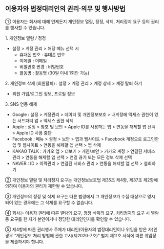 ## 이용자와 법정대리인의 권리·의무 및 행사방법

① 이용자는 회사에 대해 언제든지 개인정보 열람, 정정, 삭제, 처리정지 요구 등의 권리를 행사할 수 있습니다.

1\. 개인정보 열람 / 정정

- 설정 > 계정 관리 > 해당 메뉴 선택 시
  - 휴대폰 번호 : 휴대폰 번호
  - 이메일 : 이메일
  - 비밀번호 변경 : 비밀번호
  - 활동명 : 활동명 (30일 이내 1회만 가능)

2\. 개인정보 삭제 (회원탈퇴) : 설정 > 계정 관리 > 계정 상세 > 계정 탈퇴 하기

- 회원 가입/로그인 정보, 프로필 정보

3\. SNS 연동 해제

- Google : 설정 > 계정관리 > 데이터 및 개인정보보호 > 내계정에 액세스 권한이 있는 서드파티 앱 > 액세스 권한 삭제
- Apple : 설정 > 암호 및 보안 > Apple ID를 사용하는 앱 > 연동을 해제할 앱 선택 > Apple ID 사용 중단
- Facebook : 메뉴 > 설정 > 보안 > 앱과 웹사이트 > Facebook 계정으로 로그인한 앱 및 웹사이트 > 연동을 해제할 앱 선택 > 앱 삭제
- KAKAO TALK : 카카오 앱 > 더보기 > 개인/보안 > 카카오 계정 > 연결된 서비스관리 > 연동을 해제할 앱 선택 > 연결 끊기 또는 모든 정보 삭제 선택
- NAVER : ID > 이력관리 > 연결된 서비스 관리 > 연동을 해제할 앱 선택 > 철회하기

② 개인정보 열람 및 처리정지 요구는 개인정보보호법 제35조 제4항, 제37조 제2항에 의하여 이용자의 권리가 제한될 수 있습니다.

③ 개인정보의 정정 및 삭제 요구는 다른 법령에서 그 개인정보가 수집 대상으로 명시되어 있는 경우에는 그 삭제를 요구할 수 없습니다.

④ 회사는 이용자 권리에 따른 열람의 요구, 정정·삭제의 요구, 처리정지의 요구 시 열람 등 요구를 한 자가 본인이거나 정당한 대리인인지를 확인할 수
있습니다.

⑤ 제4항에 따른 권리행사 주체가 대리인(이용자의 법정대리인이나 위임을 받은 자)인 경우 “개인정보 처리 방법에 관한 고시(제2020-7호)” 별지 제11호 서식에 따른 위임장을 제출하셔야 합니다.
